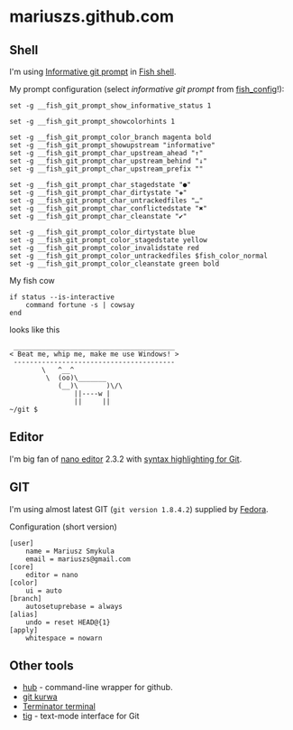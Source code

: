 mariuszs.github.com
===================

Shell
----

I'm using [Informative git prompt](https://github.com/fish-shell/fish-shell/blob/master/share/functions/__fish_git_prompt.fish) in [Fish shell](http://fishshell.com/).

My prompt configuration (select *informative git prompt* from [fish_config](http://fishshell.com/docs/current/commands.html#fish_config)!):

    set -g __fish_git_prompt_show_informative_status 1

    set -g __fish_git_prompt_showcolorhints 1

    set -g __fish_git_prompt_color_branch magenta bold
    set -g __fish_git_prompt_showupstream "informative"
    set -g __fish_git_prompt_char_upstream_ahead "↑"
    set -g __fish_git_prompt_char_upstream_behind "↓"
    set -g __fish_git_prompt_char_upstream_prefix ""

    set -g __fish_git_prompt_char_stagedstate "●"
    set -g __fish_git_prompt_char_dirtystate "✚"
    set -g __fish_git_prompt_char_untrackedfiles "…"
    set -g __fish_git_prompt_char_conflictedstate "✖"
    set -g __fish_git_prompt_char_cleanstate "✔"

    set -g __fish_git_prompt_color_dirtystate blue
    set -g __fish_git_prompt_color_stagedstate yellow
    set -g __fish_git_prompt_color_invalidstate red
    set -g __fish_git_prompt_color_untrackedfiles $fish_color_normal
    set -g __fish_git_prompt_color_cleanstate green bold

My fish cow

    if status --is-interactive
        command fortune -s | cowsay
    end

looks like this

     ________________________________________
    < Beat me, whip me, make me use Windows! >
     ----------------------------------------
            \   ^__^
             \  (oo)\_______
                (__)\       )\/\
                    ||----w |
                    ||     ||
    ~/git $



Editor
----

I'm big fan of [nano editor](http://www.nano-editor.org/) 2.3.2 with [syntax highlighting for Git](https://raw.github.com/scopatz/nanorc/master/git.nanorc).

GIT
-----

I'm using almost latest GIT (`git version 1.8.4.2`) supplied by [Fedora](http://fedoraproject.org/).


Configuration (short version)

    [user]
        name = Mariusz Smykula
        email = mariuszs@gmail.com
    [core]
        editor = nano
    [color]
        ui = auto
    [branch]
        autosetuprebase = always
    [alias]
        undo = reset HEAD@{1}
    [apply]
        whitespace = nowarn

Other tools
----

 * [hub](http://hub.github.com/) - command-line wrapper for github.
 * [git kurwa](https://github.com/jakubnabrdalik/gitkurwa)
 * [Terminator terminal](http://gnometerminator.blogspot.com/p/introduction.html)
 * [tig](http://jonas.nitro.dk/tig/) - text-mode interface for Git